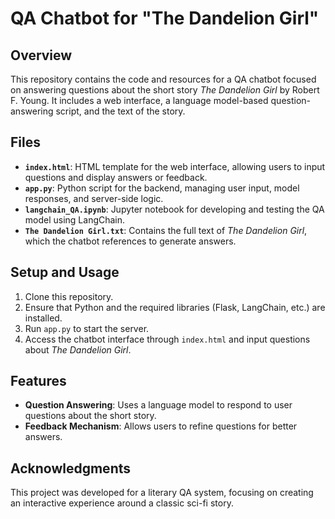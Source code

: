 # QA Chatbot for "The Dandelion Girl"

## Overview
This repository contains the code and resources for a QA chatbot focused on answering questions about the short story *The Dandelion Girl* by Robert F. Young. It includes a web interface, a language model-based question-answering script, and the text of the story.

## Files
- **`index.html`**: HTML template for the web interface, allowing users to input questions and display answers or feedback.
- **`app.py`**: Python script for the backend, managing user input, model responses, and server-side logic.
- **`langchain_QA.ipynb`**: Jupyter notebook for developing and testing the QA model using LangChain.
- **`The Dandelion Girl.txt`**: Contains the full text of *The Dandelion Girl*, which the chatbot references to generate answers.

## Setup and Usage
1. Clone this repository.
2. Ensure that Python and the required libraries (Flask, LangChain, etc.) are installed.
3. Run `app.py` to start the server.
4. Access the chatbot interface through `index.html` and input questions about *The Dandelion Girl*.

## Features
- **Question Answering**: Uses a language model to respond to user questions about the short story.
- **Feedback Mechanism**: Allows users to refine questions for better answers.

## Acknowledgments
This project was developed for a literary QA system, focusing on creating an interactive experience around a classic sci-fi story.
